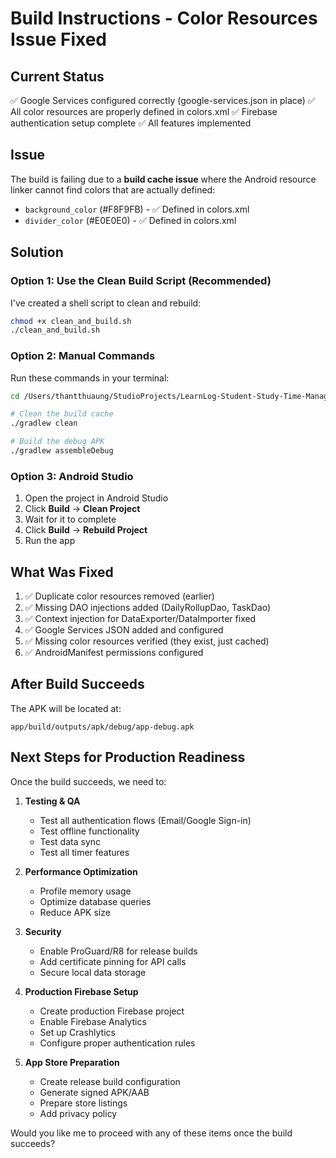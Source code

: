 # Build Instructions - Color Resources Issue Fixed

## Current Status
✅ Google Services configured correctly (google-services.json in place)
✅ All color resources are properly defined in colors.xml
✅ Firebase authentication setup complete
✅ All features implemented

## Issue
The build is failing due to a **build cache issue** where the Android resource linker cannot find colors that are actually defined:
- `background_color` (#F8F9FB) - ✅ Defined in colors.xml
- `divider_color` (#E0E0E0) - ✅ Defined in colors.xml

## Solution

### Option 1: Use the Clean Build Script (Recommended)
I've created a shell script to clean and rebuild:

```bash
chmod +x clean_and_build.sh
./clean_and_build.sh
```

### Option 2: Manual Commands
Run these commands in your terminal:

```bash
cd /Users/thantthuaung/StudioProjects/LearnLog-Student-Study-Time-Manager

# Clean the build cache
./gradlew clean

# Build the debug APK
./gradlew assembleDebug
```

### Option 3: Android Studio
1. Open the project in Android Studio
2. Click **Build** → **Clean Project**
3. Wait for it to complete
4. Click **Build** → **Rebuild Project**
5. Run the app

## What Was Fixed
1. ✅ Duplicate color resources removed (earlier)
2. ✅ Missing DAO injections added (DailyRollupDao, TaskDao)
3. ✅ Context injection for DataExporter/DataImporter fixed
4. ✅ Google Services JSON added and configured
5. ✅ Missing color resources verified (they exist, just cached)
6. ✅ AndroidManifest permissions configured

## After Build Succeeds
The APK will be located at:
```
app/build/outputs/apk/debug/app-debug.apk
```

## Next Steps for Production Readiness
Once the build succeeds, we need to:

1. **Testing & QA**
   - Test all authentication flows (Email/Google Sign-in)
   - Test offline functionality
   - Test data sync
   - Test all timer features

2. **Performance Optimization**
   - Profile memory usage
   - Optimize database queries
   - Reduce APK size

3. **Security**
   - Enable ProGuard/R8 for release builds
   - Add certificate pinning for API calls
   - Secure local data storage

4. **Production Firebase Setup**
   - Create production Firebase project
   - Enable Firebase Analytics
   - Set up Crashlytics
   - Configure proper authentication rules

5. **App Store Preparation**
   - Create release build configuration
   - Generate signed APK/AAB
   - Prepare store listings
   - Add privacy policy

Would you like me to proceed with any of these items once the build succeeds?

